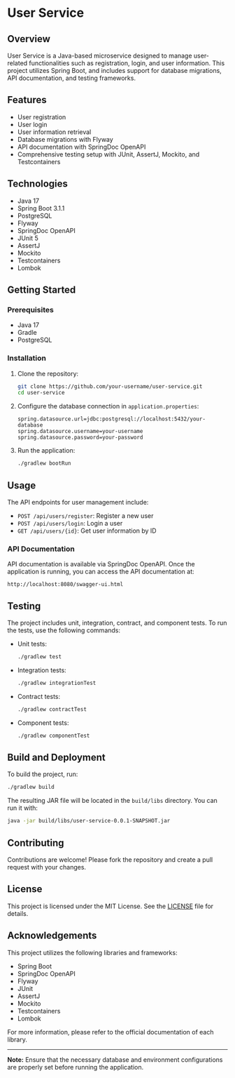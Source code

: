 # User Service

## Overview

User Service is a Java-based microservice designed to manage user-related functionalities such as registration, login, and user information. This project utilizes Spring Boot, and includes support for database migrations, API documentation, and testing frameworks.

## Features

- User registration
- User login
- User information retrieval
- Database migrations with Flyway
- API documentation with SpringDoc OpenAPI
- Comprehensive testing setup with JUnit, AssertJ, Mockito, and Testcontainers

## Technologies

- Java 17
- Spring Boot 3.1.1
- PostgreSQL
- Flyway
- SpringDoc OpenAPI
- JUnit 5
- AssertJ
- Mockito
- Testcontainers
- Lombok

## Getting Started

### Prerequisites

- Java 17
- Gradle
- PostgreSQL

### Installation

1. Clone the repository:

   ```sh
   git clone https://github.com/your-username/user-service.git
   cd user-service
   ```

2. Configure the database connection in `application.properties`:

   ```properties
   spring.datasource.url=jdbc:postgresql://localhost:5432/your-database
   spring.datasource.username=your-username
   spring.datasource.password=your-password
   ```

3. Run the application:

   ```sh
   ./gradlew bootRun
   ```

## Usage

The API endpoints for user management include:

- `POST /api/users/register`: Register a new user
- `POST /api/users/login`: Login a user
- `GET /api/users/{id}`: Get user information by ID

### API Documentation

API documentation is available via SpringDoc OpenAPI. Once the application is running, you can access the API documentation at:

```
http://localhost:8080/swagger-ui.html
```

## Testing

The project includes unit, integration, contract, and component tests. To run the tests, use the following commands:

- Unit tests:

  ```sh
  ./gradlew test
  ```

- Integration tests:

  ```sh
  ./gradlew integrationTest
  ```

- Contract tests:

  ```sh
  ./gradlew contractTest
  ```

- Component tests:

  ```sh
  ./gradlew componentTest
  ```

## Build and Deployment

To build the project, run:

```sh
./gradlew build
```

The resulting JAR file will be located in the `build/libs` directory. You can run it with:

```sh
java -jar build/libs/user-service-0.0.1-SNAPSHOT.jar
```

## Contributing

Contributions are welcome! Please fork the repository and create a pull request with your changes.

## License

This project is licensed under the MIT License. See the [LICENSE](LICENSE) file for details.

## Acknowledgements

This project utilizes the following libraries and frameworks:

- Spring Boot
- SpringDoc OpenAPI
- Flyway
- JUnit
- AssertJ
- Mockito
- Testcontainers
- Lombok

For more information, please refer to the official documentation of each library.

---

**Note:** Ensure that the necessary database and environment configurations are properly set before running the application.